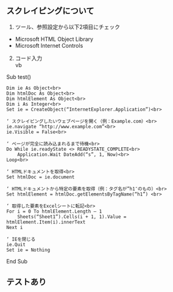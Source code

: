 ## スクレイピングについて
1. ツール、参照設定から以下2項目にチェック
* Microsoft HTML Object Library
* Microsoft Internet Controls

2. コード入力<br>
vb

Sub test()<br>

    Dim ie As Object<br>
    Dim htmlDoc As Object<br>
    Dim htmlElement As Object<br>
    Dim i As Integer<br>
    Set ie = CreateObject(“InternetExplorer.Application”)<br>

    ‘ スクレイピングしたいウェブページを開く（例：Example.com）<br>
    ie.navigate “http://www.example.com”<br>
    ie.Visible = False<br>

    ‘ ページが完全に読み込まれるまで待機<br>
    Do While ie.readyState <> READYSTATE_COMPLETE<br>
        Application.Wait DateAdd(“s”, 1, Now)<br>
    Loop<br>

    ‘ HTMLドキュメントを取得<br>
    Set htmlDoc = ie.document  

    ‘ HTMLドキュメントから特定の要素を取得（例：タグ名が”h1″のもの）<br>
    Set htmlElement = htmlDoc.getElementsByTagName(“h1”) <br>

    ‘ 取得した要素をExcelシートに転記<br>
    For i = 0 To htmlElement.Length – 1  
        Sheets(“Sheet1”).Cells(i + 1, 1).Value = htmlElement.Item(i).innerText  
    Next i  

    ‘ IEを閉じる　　
    ie.Quit  
    Set ie = Nothing  

End Sub

## テストあり